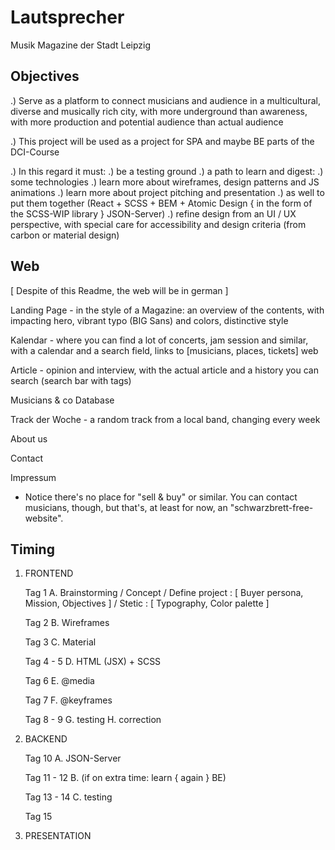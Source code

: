# Lautsprecher

Musik Magazine der Stadt Leipzig

## Objectives

.) Serve as a platform to connect musicians and audience in a multicultural, diverse and musically rich city, with more underground than awareness, with more production and potential audience than actual audience

.) This project will be used as a project for SPA and maybe BE parts of the DCI-Course

.) In this regard it must:
    .) be a testing ground
    .) a path to learn and digest:
            .) some technologies
            .) learn more about wireframes, design patterns and JS animations
            .) learn more about project pitching and presentation
    .) as well to put them together (React + SCSS + BEM + Atomic Design { in the form of the SCSS-WIP library } JSON-Server)
    .) refine design from an UI / UX perspective, with special care for accessibility and design criteria (from carbon or material design)

## Web

[ Despite of this Readme, the web will be in german ]

Landing Page - in the style of a Magazine: an overview of the contents, with impacting hero, vibrant typo (BIG Sans) and colors, distinctive style

Kalendar - where you can find a lot of concerts, jam session and similar, with a calendar and a search field, links to [musicians, places, tickets] web

Article - opinion and interview, with the actual article and a history you can search (search bar with tags)

Musicians & co Database

Track der Woche - a random track from a local band, changing every week

About us

Contact

Impressum

- Notice there's no place for "sell & buy" or similar. You can contact musicians, though, but that's, at least for now, an "schwarzbrett-free-website".


## Timing

1.  FRONTEND

    Tag 1
A.  Brainstorming / Concept / Define project : [ Buyer persona, Mission, Objectives ] / Stetic : [ Typography, Color palette ]
    
    Tag 2
B.  Wireframes
    
    Tag 3
C.  Material
    
    Tag 4 - 5
D.  HTML (JSX) + SCSS
    
    Tag 6
E.  @media
    
    Tag 7
F.  @keyframes
    
    Tag 8 - 9
G.  testing
H.  correction

2.  BACKEND

    Tag 10
A.  JSON-Server

    Tag 11 - 12
B.  (if on extra time: learn { again } BE)

    Tag 13 - 14 
C.  testing

    Tag 15
3. PRESENTATION